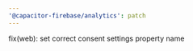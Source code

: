 ```yaml
---
'@capacitor-firebase/analytics': patch
---
```


fix(web): set correct consent settings property name
